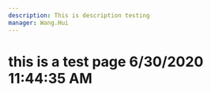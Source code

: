 ```yaml
---
description: This is description testing
manager: Wang.Hui
---
```

# this is a test page 6/30/2020 11:44:35 AM
